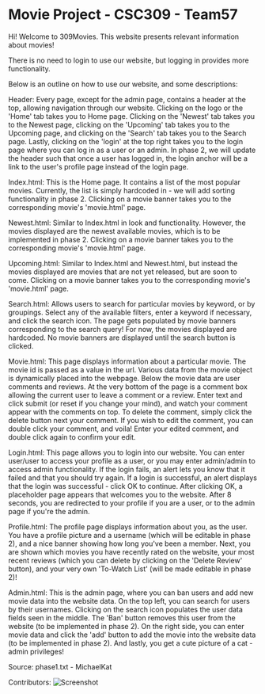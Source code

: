 # Movie Project - CSC309 - Team57

Hi! Welcome to 309Movies. This website presents relevant information about movies!

There is no need to login to use our website, but logging in provides more functionality.

Below is an outline on how to use our website, and some descriptions:

Header:
Every page, except for the admin page, contains a header at the top, allowing navigation
through our website. Clicking on the logo or the 'Home' tab takes you to Home page.
Clicking on the 'Newest' tab takes you to the Newest page, clicking on the 'Upcoming'
tab takes you to the Upcoming page, and clicking on the 'Search' tab takes you to the
Search page. Lastly, clicking on the 'login' at the top right takes you to the login
page where you can log in as a user or an admin.
In phase 2, we will update the header such that once a user has logged in, the login
anchor will be a link to the user's profile page instead of the login page.

Index.html:
This is the Home page. It contains a list of the most popular movies. Currently, the list
is simply hardcoded in - we will add sorting functionality in phase 2. Clicking on a movie
banner takes you to the corresponding movie's 'movie.html' page.

Newest.html:
Similar to Index.html in look and functionality. However, the movies displayed are the
newest available movies, which is to be implemented in phase 2. Clicking on a movie banner
takes you to the corresponding movie's 'movie.html' page.

Upcoming.html:
Similar to Index.html and Newest.html, but instead the movies displayed are movies that
are not yet released, but are soon to come. Clicking on a movie banner takes you to the
corresponding movie's 'movie.html' page.

Search.html:
Allows users to search for particular movies by keyword, or by groupings. Select any of
the available filters, enter a keyword if necessary, and click the search icon. The page
gets populated by movie banners corresponding to the search query! For now, the movies
displayed are hardcoded. No movie banners are displayed until the search button is clicked.

Movie.html:
This page displays information about a particular movie. The movie id is passed as a value
in the url. Various data from the movie object is dynamically placed into the webpage.
Below the movie data are user comments and reviews. At the very bottom of the page is a
comment box allowing the current user to leave a comment or a review. Enter text and click
submit (or reset if you change your mind), and watch your comment appear with the comments
on top. To delete the comment, simply click the delete button next your comment. If you wish
to edit the comment, you can double click your comment, and voila! Enter your edited comment,
and double click again to confirm your edit.

Login.html:
This page allows you to login into our website. You can enter user/user to access your profile
as a user, or you may enter admin/admin to access admin functionality. If the login fails, an
alert lets you know that it failed and that you should try again. If a login is successful, an
alert displays that the login was successful - click OK to continue. After clicking OK, a
placeholder page appears that welcomes you to the website. After 8 seconds, you are redirected
to your profile if you are a user, or to the admin page if you're the admin.

Profile.html:
The profile page displays information about you, as the user. You have a profile picture and a
username (which will be editable in phase 2), and a nice banner showing how long you've been a
member. Next, you are shown which movies you have recently rated on the website, your most
recent reviews (which you can delete by clicking on the 'Delete Review' button), and your very
own 'To-Watch List' (will be made editable in phase 2)!

Admin.html:
This is the admin page, where you can ban users and add new movie data into the website data.
On the top left, you can search for users by their usernames. Clicking on the search icon
populates the user data fields seen in the middle. The 'Ban' button removes this user from the
website (to be implemented in phase 2). On the right side, you can enter movie data and click
the 'add' button to add the movie into the website data (to be implemented in phase 2). And
lastly, you get a cute picture of a cat - admin privileges! 

Source: phase1.txt - MichaelKat

Contributors:
![Screenshot](https://github.com/mistybreezy/team57/blob/main/contributors.png?raw=true)
